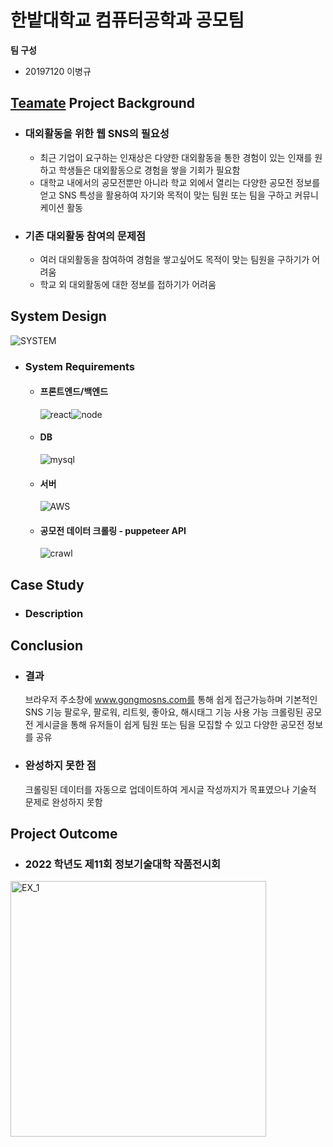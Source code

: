 # 한밭대학교 컴퓨터공학과 공모팀

**팀 구성**

- 20197120 이병규

## <u>Teamate</u> Project Background

- ### 대외활동을 위한 웹 SNS의 필요성
  - 최근 기업이 요구하는 인재상은 다양한 대외활동을 통한 경험이 있는 인재를 원하고 학생들은 대외활동으로 경험을 쌓을 기회가 필요함
  - 대학교 내에서의 공모전뿐만 아니라 학교 외에서 열리는 다양한 공모전 정보를 얻고 SNS 특성을 활용하여 자기와 목적이 맞는 팀원 또는 팀을 구하고 커뮤니케이션 활동
- ### 기존 대외활동 참여의 문제점
  - 여러 대외활동을 참여하여 경험을 쌓고싶어도 목적이 맞는 팀원을 구하기가 어려움
  - 학교 외 대외활동에 대한 정보를 접하기가 어려움

## System Design

![SYSTEM](https://user-images.githubusercontent.com/81899557/205962689-f2f9aecf-badd-44c7-ae97-f56b14c1c5da.JPG)

- ### System Requirements
  - #### 프론트엔드/백엔드
    ![react](https://user-images.githubusercontent.com/81899557/205976102-11ecb990-11a3-4aeb-bca7-4d01075b19f8.png)![node](https://user-images.githubusercontent.com/81899557/205976518-cba864b8-83cc-4a07-a29c-d2cc2b138368.png)
  - #### DB
    ![mysql](https://user-images.githubusercontent.com/81899557/205976643-576226c7-d53d-414e-bada-1e60a6804840.png)
  - #### 서버
    ![AWS](https://user-images.githubusercontent.com/81899557/205976692-4b469e50-9bda-49ce-b863-597bb84f11e4.png)
  - #### 공모전 데이터 크롤링 - puppeteer API
    ![crawl](https://user-images.githubusercontent.com/81899557/205991508-fa85eb8a-2c62-4262-8929-61ffeabeb582.JPG)

## Case Study

- ### Description

## Conclusion

- ### 결과
  브라우저 주소창에 www.gongmosns.com를 통해 쉽게 접근가능하며 기본적인 SNS 기능 팔로우, 팔로워, 리트윗, 좋아요, 해시태그 기능 사용 가능
  크롤링된 공모전 게시글을 통해 유저들이 쉽게 팀원 또는 팀을 모집할 수 있고 다양한 공모전 정보를 공유
- ### 완성하지 못한 점
  크롤링된 데이터를 자동으로 업데이트하여 게시글 작성까지가 목표였으나 기술적 문제로 완성하지 못함

## Project Outcome

- ### 2022 학년도 제11회 정보기술대학 작품전시회
<img width="409" alt="EX_1" src="https://user-images.githubusercontent.com/81899557/205973852-8ab7b45a-72a0-48e3-9a97-043795148744.png">
